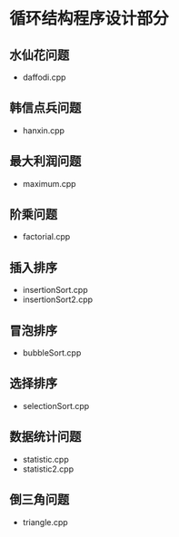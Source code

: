# 循环结构程序设计部分

## 水仙花问题

+ daffodi.cpp

## 韩信点兵问题

+ hanxin.cpp

## 最大利润问题

+ maximum.cpp

## 阶乘问题

+ factorial.cpp

## 插入排序

+ insertionSort.cpp
+ insertionSort2.cpp

## 冒泡排序

+ bubbleSort.cpp

## 选择排序

+ selectionSort.cpp

## 数据统计问题

+ statistic.cpp
+ statistic2.cpp

## 倒三角问题

+ triangle.cpp
